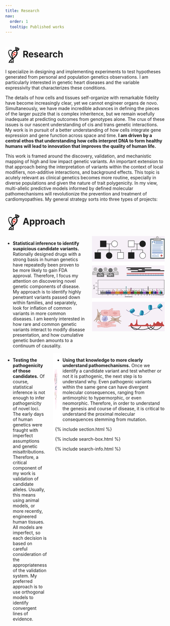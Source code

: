```yaml
---
title: Research
nav:
  order: 1
  tooltip: Published works
---
```


# <img src="heart_icon.png" alt="Research" style="width: 45px; height: 50px; margin-right: 10px; vertical-align: middle;">Research

<div style="text-align: center;">  
  
<p align="left">
     I specialize in designing and implementing experiments to test hypotheses generated from personal and population genetics observations. I am particularly interested in genetic heart diseases and the variable expressivity that characterizes these conditions.
 </p>
<p align="left">
  The details of how cells and tissues self-organize with remarkable fidelity have become increasingly clear, yet we cannot engineer organs de novo. Simultaneously, we have made incredible advances in defining the pieces of the larger puzzle that is complex inheritence, but we remain woefully inadequate at predicting outcomes from genotypes alone. The crux of these issues is our nascent understanding of cis and trans genetic interactions. My work is in pursuit of a better understanding of how cells integrate gene expression and gene function across space and time. <strong>I am driven by a central ethos that understanding how cells interpret DNA to form healthy humans will lead to innovation that improves the quality of human life.</strong>
</p>
<p align="left">
     This work is framed around the discovery, validation, and mechanistic mapping of high and low impact genetic variants. An important extension to that approach being the interpretation of variants within the context of local modifiers, non-additive interactions, and background effects. This topic is acutely relevant as clinical genetics becomes more routine, especially in diverse populations and given the nature of trait polygenicity. In my view, multi-allelic predictive models informed by defined molecular pathomechanisms will revolutionize the prevention and treatment of cardiomyopathies. My general strategy sorts into three types of projects:
</p>

  
</div>


# <img src="heart_icon.png" alt="Research" style="width: 45px; height: 50px; margin-right: 10px; vertical-align: middle;">Approach

<div style="display: flex; align-items: start;">

  <div style="flex: 1;">
    <ul>
      <li><strong>Statistical inference to identify suspicious candidate variants.</strong> Rationally designed drugs with a strong basis in human genetics have repeatedly been proven to be more likely to gain FDA approval. Therefore, I focus my attention on discovering novel genetic components of disease. My approach is to identify highly penetrant variants passed down within families, and separately, look for inflation of common variants in more common diseases. I am keenly interested in how rare and common genetic variants interact to modify disease presentation, and how cumulative genetic burden amounts to a continuum of causality.</li>
    </ul>
  </div>
  
  <div>
    <img src="identify.png" alt="Research" style="width: 230px; height: 300px; margin-left: 20px;">
  </div>

</div>

 <div style="display: flex; align-items: start;">
     <div style="flex: 1;">
 <ul>
    <li><strong>Testing the pathogenicity of those candidates.</strong> Of course, statistical inference is not enough to infer pathogenicity of novel loci. The early days of human genetics were fraught with imperfect assumptions and genetic misattributions. Therefore, a critical component of my work is validation of candidate alleles. Usually, this means using animal models, or more recently, engineered human tissues. All models are imperfect, so each decision is based on careful consideration of the appropriateness of the validation system. My preferred approach is to use orthogonal models to identify convergent lines of evidence.</li>
 </ul>
   </div>
     <div>
    <img src="website.png" alt="Research" style="width: 230px; height: 300px; margin-left: 20px;">
  </div>
<div>

  <ul>
 <li><strong>Using that knowledge to more clearly understand pathomechanisms.</strong> Once we identify a candidate variant and test whether or not it is pathogenic, the next step is to understand why. Even pathogenic variants within the same gene can have divergent molecular consequences, ranging from antimorphic to hypermorphic, or even neomorphic. Therefore, in order to understand the genesis and course of disease, it is critical to understand the proximal molecular consequences stemming from mutation.</li>
</ul>
  



{% include section.html %}

{% include search-box.html %}

{% include search-info.html %}
